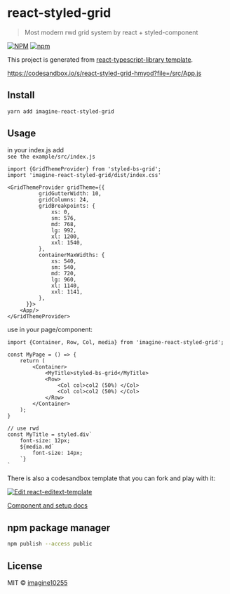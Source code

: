 # react-styled-grid

> Most modern rwd grid system by react + styled-component


[![NPM](https://img.shields.io/npm/v/imagine-react-styled-grid.svg)](https://www.npmjs.com/package/react-styled-grid)
[![npm](https://img.shields.io/npm/dm/imagine-react-styled-grid.svg)](https://www.npmjs.com/package/react-styled-grid)

This project is generated from [react-typescript-library template](https://github.com/alioguzhan/react-typescript-library).


https://codesandbox.io/s/react-styled-grid-hmyod?file=/src/App.js

## Install

```bash
yarn add imagine-react-styled-grid
```

## Usage
in your index.js add  
`see the example/src/index.js`

```tsx
import {GridThemeProvider} from 'styled-bs-grid';
import 'imagine-react-styled-grid/dist/index.css'

<GridThemeProvider gridTheme={{
          gridGutterWidth: 10,
          gridColumns: 24,
          gridBreakpoints: {
              xs: 0,
              sm: 576,
              md: 768,
              lg: 992,
              xl: 1200,
              xxl: 1540,
          },
          containerMaxWidths: {
              xs: 540,
              sm: 540,
              md: 720,
              lg: 960,
              xl: 1140,
              xxl: 1141,
          },
      }}>
    <App/>
</GridThemeProvider>
```

use in your page/component:
```tsx
import {Container, Row, Col, media} from 'imagine-react-styled-grid';

const MyPage = () => {
    return (
        <Container>
            <MyTitle>styled-bs-grid</MyTitle>
            <Row>
                <Col col>col2 (50%) </Col>
                <Col col>col2 (50%) </Col>
            </Row>
        </Container>
    );
}

// use rwd
const MyTitle = styled.div`
    font-size: 12px;
    ${media.md`
        font-size: 14px;
    `}
`

```

There is also a codesandbox template that you can fork and play with it:

[![Edit react-editext-template](https://codesandbox.io/static/img/play-codesandbox.svg)](https://codesandbox.io/s/react-styled-grid-hmyod?file=/src/App.js)

[Component and setup docs](./docs/component.md)


## npm package manager

```bash
npm publish --access public
```


## License

MIT © [imagine10255](https://github.com/imagine10255)
